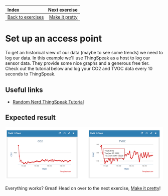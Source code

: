 | Index                                       |                       Next exercise |
| :------------------------------------------ | ----------------------------------: |
| [Back to exercises](../README.md#exercises) | [Make it pretty](make-it-pretty.md) |

# Set up an access point

To get an historical view of our data (maybe to see some trends) we need to log our data. In this example we'll use ThingSpeak as a host to log our sensor data. They provide some nice graphs and a generous free tier. Check out the tutorial below and log your CO2 and TVOC data every 10 seconds to ThingSpeak.

## Useful links

- [Random Nerd ThingSpeak Tutorial](https://randomnerdtutorials.com/esp32-http-post-ifttt-thingspeak-arduino/)

## Expected result

![Result](/assets/thingspeak-result.png "Result")

Everything works? Great! Head on over to the next exercise, [Make it pretty](make-it-pretty.md)!
